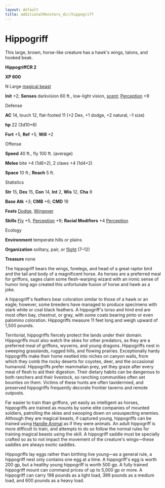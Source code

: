 ```yaml
---
layout: default
title: additionalMonsters_dir/hippogriff
---
```

# Hippogriff

This large, brown, horse-like creature has a hawk's wings, talons, and hooked beak.

**HippogriffCR 2**

**XP 600**

N Large [magical beast](../monsters_dir/creatureTypes#_magical-beast)

**Init** +2; **Senses** darkvision 60 ft., low-light vision, [scent](../monsters_dir/universalMonsterRules#_scent); [Perception](../additionalMonsters_dir/../skills_dir/perception#_perception) +9

Defense

**AC** 14, touch 12, flat-footed 11 (+2 Dex, +1 dodge, +2 natural, –1 size)

**hp** 22 (3d10+6)

**Fort** +5, **Ref** +5, **Will** +2

Offense

**Speed** 40 ft., fly 100 ft. (average)

**Melee** bite +4 (1d6+2), 2 claws +4 (1d4+2)

**Space** 10 ft.; **Reach** 5 ft.

Statistics

**Str** 15, **Dex** 15, **Con** 14, **Int** 2, **Wis** 12, **Cha** 9

**Base Atk** +3; **CMB** +6; **CMD** 19

**Feats** [Dodge](../additionalMonsters_dir/../feats#_dodge), [Wingover](../additionalMonsters_dir/../monsters_dir/monsterFeats#_wingover)

**Skills** [Fly](../additionalMonsters_dir/../skills_dir/fly#_fly) +5, [Perception](../additionalMonsters_dir/../skills_dir/perception#_perception) +9; **Racial Modifiers** +4 [Perception](../additionalMonsters_dir/../skills_dir/perception#_perception)

Ecology

**Environment** temperate hills or plains

**Organization** solitary, pair, or [flight](../monsters_dir/universalMonsterRules#_flight-(ex,-sp,-or-su)) (7–12)

**Treasure** none

The hippogriff bears the wings, forelegs, and head of a great raptor bird and the tail and body of a magnificent horse. As horses are a preferred meal for griffons, sages claim some flesh-warping wizard with an ironic sense of humor long ago created this unfortunate fusion of horse and hawk as a joke.

A hippogriff's feathers bear coloration similar to those of a hawk or an eagle; however, some breeders have managed to produce specimens with stark white or coal black feathers. A hippogriff's torso and hind end are most often bay, chestnut, or gray, with some coats bearing pinto or even palomino coloration. Hippogriffs measure 11 feet long and weigh upward of 1,500 pounds.

Territorial, hippogriffs fiercely protect the lands under their domain. Hippogriffs must also watch the skies for other predators, as they are a preferred meal of griffons, wyverns, and young dragons. Hippogriffs nest in sweeping grasslands, rugged hills, and flowing prairies. Exceptionally hardy hippogriffs make their home nestled into niches on canyon walls, from which they comb the rocky deserts for coyotes, deer, and the occasional humanoid. Hippogriffs prefer mammalian prey, yet they graze after every meal of flesh to aid their digestion. Their dietary habits can be dangerous to both ranchers and their livestock, so ranching communities often set bounties on them. Victims of these hunts are often taxidermied, and preserved hippogriffs frequently decorate frontier taverns and remote outposts.

Far easier to train than griffons, yet easily as intelligent as horses, hippogriffs are trained as mounts by some elite companies of mounted soldiers, patrolling the skies and swooping down on unsuspecting enemies. Although they are magical beasts, if captured young, hippogriffs can be trained using [Handle Animal](../additionalMonsters_dir/../skills_dir/handleAnimal#_handle-animal) as if they were animals. An adult hippogriff is more difficult to train, and attempts to do so follow the normal rules for training magical beasts using the skill. A hippogriff saddle must be specially crafted so as to not impact the movement of the creature's wings—these saddles are always exotic saddles.

Hippogriffs lay eggs rather than birthing live young—as a general rule, a hippogriff nest only contains one egg at a time. A hippogriff's egg is worth 200 gp, but a healthy young hippogriff is worth 500 gp. A fully trained hippogriff mount can command prices of up to 5,000 gp or more. A hippogriff can carry 198 pounds as a light load, 399 pounds as a medium load, and 600 pounds as a heavy load.

